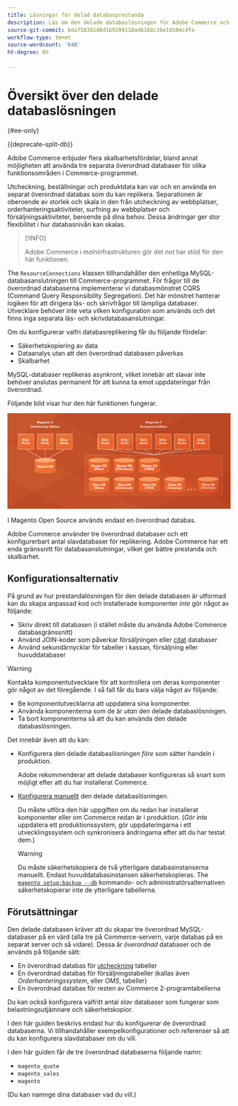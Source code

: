```yaml
---
title: Lösningar för delad databasprestanda
description: Läs om den delade databaslösningen för Adobe Commerce och Magento Open Source.
source-git-commit: bda758381d8d1b9209110adb168c36e1d504c4fa
workflow-type: tm+mt
source-wordcount: '640'
ht-degree: 0%

---
```



# Översikt över den delade databaslösningen

{#ee-only}

{{deprecate-split-db}}

Adobe Commerce erbjuder flera skalbarhetsfördelar, bland annat möjligheten att använda tre separata överordnad databaser för olika funktionsområden i Commerce-programmet.

Utcheckning, beställningar och produktdata kan var och en använda en separat överordnad databas som du kan replikera. Separationen är oberoende av storlek och skala in den från utcheckning av webbplatser, orderhanteringsaktiviteter, surfning av webbplatser och försäljningsaktiviteter, beroende på dina behov. Dessa ändringar ger stor flexibilitet i hur databasnivån kan skalas.

>[!INFO]
>
>Adobe Commerce i molninfrastrukturen gör det _not_ har stöd för den här funktionen.

The `ResourceConnections` klassen tillhandahåller den enhetliga MySQL-databasanslutningen till Commerce-programmet. För frågor till de överordnad databaserna implementerar vi databasmönstret CQRS (Command Query Responsibility Segregation). Det här mönstret hanterar logiken för att dirigera läs- och skrivfrågor till lämpliga databaser. Utvecklare behöver inte veta vilken konfiguration som används och det finns inga separata läs- och skrivdatabasanslutningar.

Om du konfigurerar valfri databasreplikering får du följande fördelar:

- Säkerhetskopiering av data
- Dataanalys utan att den överordnad databasen påverkas
- Skalbarhet

MySQL-databaser replikeras asynkront, vilket innebär att slavar inte behöver anslutas permanent för att kunna ta emot uppdateringar från överordnad.

Följande bild visar hur den här funktionen fungerar.

![Adobe Commerce använder olika databaser för att lagra tabeller](../../assets/configuration/split-db-diagram-ee.png)

I Magento Open Source används endast en överordnad databas.

Adobe Commerce använder tre överordnad databaser och ett konfigurerbart antal slavdatabaser för replikering. Adobe Commerce har ett enda gränssnitt för databasanslutningar, vilket ger bättre prestanda och skalbarhet.

## Konfigurationsalternativ

På grund av hur prestandalösningen för den delade databasen är utformad kan du skapa anpassad kod och installerade komponenter _inte_ gör något av följande:

- Skriv direkt till databasen (i stället måste du använda Adobe Commerce databasgränssnitt)
- Använd JOIN-koder som påverkar försäljningen eller [citat](https://glossary.magento.com/quote) databaser
- Använd sekundärnycklar för tabeller i kassan, försäljning eller huvuddatabaser

>[!WARNING]
>
>Kontakta komponentutvecklare för att kontrollera om deras komponenter gör något av det föregående. I så fall får du bara välja något av följande:
>
>- Be komponentutvecklarna att uppdatera sina komponenter.
>- Använda komponenterna som de är _utan_ den delade databaslösningen.
>- Ta bort komponenterna så att du kan använda den delade databaslösningen.


Det innebär även att du kan:

- Konfigurera den delade databaslösningen _före_ som sätter handeln i produktion.

   Adobe rekommenderar att delade databaser konfigureras så snart som möjligt efter att du har installerat Commerce.

- [Konfigurera manuellt](multi-master-manual.md) den delade databaslösningen.

   Du måste utföra den här uppgiften om du redan har installerat komponenter eller om Commerce redan är i produktion. (_Gör inte_ uppdatera ett produktionssystem, gör uppdateringarna i ett utvecklingssystem och synkronisera ändringarna efter att du har testat dem.)

   >[!WARNING]
   >
   >Du måste säkerhetskopiera de två ytterligare databasinstanserna manuellt. Endast huvuddatabasinstansen säkerhetskopieras. The [`magento setup:backup --db`](https://devdocs.magento.com/guides/v2.4/install-gde/install/cli/install-cli-backup.html) kommando- och administratörsalternativen säkerhetskopierar inte de ytterligare tabellerna.

## Förutsättningar

Den delade databasen kräver att du skapar tre överordnad MySQL-databaser på en värd (alla tre på Commerce-servern, varje databas på en separat server och så vidare). Dessa är _överordnad_ databaser och de används på följande sätt:

- En överordnad databas för [utcheckning](https://glossary.magento.com/checkout) tabeller
- En överordnad databas för försäljningstabeller (kallas även _Orderhanteringssystem_, eller _OMS_, tabeller)
- En överordnad databas för resten av Commerce 2-programtabellerna

Du kan också konfigurera valfritt antal _slav_ databaser som fungerar som belastningsutjämnare och säkerhetskopior.

I den här guiden beskrivs endast hur du konfigurerar de överordnad databaserna. Vi tillhandahåller exempelkonfigurationer och referenser så att du kan konfigurera slavdatabaser om du vill.

I den här guiden får de tre överordnad databaserna följande namn:

- `magento_quote`
- `magento_sales`
- `magento`

(Du kan namnge dina databaser vad du vill.)
